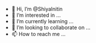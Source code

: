 - 👋 Hi, I’m @Shiyalnitin
- 👀 I’m interested in ...
- 🌱 I’m currently learning ...
- 💞️ I’m looking to collaborate on ...
- 📫 How to reach me ...

<!---
Shiyalnitin/Shiyalnitin is a ✨ special ✨ repository because its `README.md` (this file) appears on your GitHub profile.
You can click the Preview link to take a look at your changes.
--->
